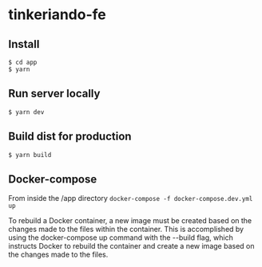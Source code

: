 # tinkeriando-fe

## Install
```
$ cd app
$ yarn
```

## Run server locally
`$ yarn dev`

## Build dist for production
`$ yarn build`

## Docker-compose
From inside the /app directory
`docker-compose -f docker-compose.dev.yml up`

To rebuild a Docker container, a new image must be created based on the changes made to the files within the container. This is accomplished by using the docker-compose up command with the --build flag, which instructs Docker to rebuild the container and create a new image based on the changes made to the files.